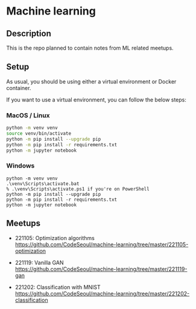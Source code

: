 # Machine learning

## Description

This is the repo planned to contain notes from ML related meetups.

## Setup
As usual, you should be using either a virtual environment or Docker container.

If you want to use a virtual environment, you can follow the below steps:

### MacOS / Linux
```bash
python -m venv venv
source venv/bin/activate
python -m pip install --upgrade pip
python -m pip install -r requirements.txt
python -m jupyter notebook
```

### Windows
```dos
python -m venv venv
.\venv\Scripts\activate.bat
% .\venv\Scripts\activate.ps1 if you're on PowerShell
python -m pip install --upgrade pip
python -m pip install -r requirements.txt
python -m jupyter notebook
```

## Meetups

- 221105: Optimization algorithms  
https://github.com/CodeSeoul/machine-learning/tree/master/221105-optimization

- 221119: Vanilla GAN  
https://github.com/CodeSeoul/machine-learning/tree/master/221119-gan

- 221202: Classification with MNIST
https://github.com/CodeSeoul/machine-learning/tree/master/221202-classification
